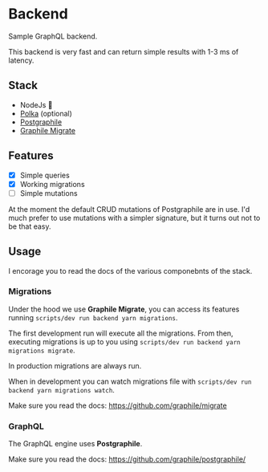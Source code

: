 # Backend

Sample GraphQL backend.

This backend is very fast and can return simple results with 1-3 ms of latency.

## Stack

- NodeJs 🚀
- [Polka](https://github.com/lukeed/polka) (optional)
- [Postgraphile](https://github.com/graphile/postgraphile/)
- [Graphile Migrate](https://github.com/graphile/migrate)

## Features

- [x]  Simple queries
- [x]  Working migrations
- [ ]  Simple mutations

At the moment the default CRUD mutations of Postgraphile are in use. I'd much
prefer to use mutations with a simpler signature, but it turns out not to be that
easy.

## Usage

I encorage you to read the docs of the various componebnts of the stack.
### Migrations

Under the hood we use **Graphile Migrate**, you can access its features running
`scripts/dev run backend yarn migrations`.

The first development run will execute all the migrations. From then, executing
migrations is up to you using `scripts/dev run backend yarn migrations migrate`.

In production migrations are always run.

When in development you can watch migrations file with
`scripts/dev run backend yarn migrations watch`.

Make sure you read the docs: https://github.com/graphile/migrate

### GraphQL

The GraphQL engine uses **Postgraphile**.

Make sure you read the docs: https://github.com/graphile/postgraphile/
